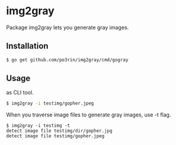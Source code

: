 # img2gray

Package img2gray lets you generate gray images.

## Installation

```bash
$ go get github.com/po3rin/img2gray/cmd/gogray
```

## Usage

as CLI tool.

```bash
$ img2gray -i testimg/gopher.jpeg
```

When you traverse image files to generate gray images, use -t flag.

```
$ img2gray -i testimg -t
detect image file testimg/dir/gopher.jpg
detect image file testimg/gopher.jpeg
```
